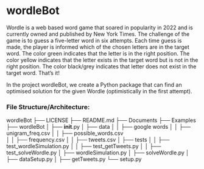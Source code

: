 # wordleBot

Wordle is a web based word game that soared in popularity in 2022 and is currently owned and published by New York Times.
The challenge of the game is to guess a five-letter word in six attempts.
Each time guess is made, the player is informed which of the chosen letters are in the target word.
The color green indicates that the letter is in the right position.
The color yellow indicates that the letter exists in the target word but is not in the right position.
The color black/grey indicates that letter does not exist in the target word.
That’s it!

In the project wordleBot, we create a Python package that can find an optimised solution for the given Wordle (optimistically in the first attempt).

### File Structure/Architecture:

wordleBot
├── LICENSE
├── README.md
├── Documents
├── Examples
├── wordleBot
│   ├── __init__.py
│   ├── data
│   │	├── google words
│   │	├── unigram_freq.csv
│   │	├── possible_words.csv	
│   │	├── frequency.csv
│   │	├── tweets.csv
│   ├── tests
│   │	├── test_wordleSimulation.py
│   │	├── test_getTweets.py
│   │	├── test_solveWordle.py
│   ├── wordleSimulation.py
│   ├── solveWordle.py
│   ├── dataSetup.py
│   ├── getTweets.py
└── setup.py

